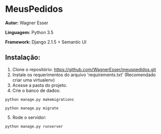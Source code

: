 
# MeusPedidos

__Autor:__ Wagner Esser

__Linguagem:__ Python 3.5

__Framework:__ Django 2.1.5 + Semantic UI

## Instalação:

1. Clone o repositório: https://github.com/WagnerEsser/meuspedidos.git
2. Instale os requerimentos do arquivo 'requirements.txt' (Recomendado criar uma virtualenv)
3. Acesse a pasta do projeto.
4. Crie o banco de dados:

`python manage.py makemigrations`

`python manage.py migrate`

5. Rode o servidor:

`python manage.py runserver`

